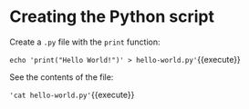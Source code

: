 # Creating the Python script

Create a `.py` file with the `print` function:

`echo 'print("Hello World!")' > hello-world.py'`{{execute}}

See the contents of the file:

`'cat hello-world.py'`{{execute}}